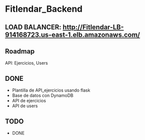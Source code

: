 # Fitlendar_Backend

## LOAD BALANCER: http://Fitlendar-LB-914168723.us-east-1.elb.amazonaws.com/

## Roadmap

API: Ejercicios, Users

## DONE
- Plantilla de API_ejercicios usando flask
- Base de datos con DynamoDB
- API de ejercicios
- API de users

## TODO
- DONE

